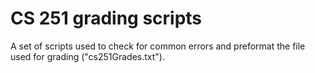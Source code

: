 CS 251 grading scripts
=======

A set of scripts used to check for common errors and preformat the file used for grading ("cs251Grades.txt").
